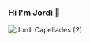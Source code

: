 ### Hi I'm Jordi 👋

![Jordi Capellades (2)](https://user-images.githubusercontent.com/65649227/131835269-93fcde3a-6e74-4048-a631-8084a9a70e12.png)

<!--
**jordicapedo/jordicapedo** is a ✨ _special_ ✨ repository because its `README.md` (this file) appears on your GitHub profile.

Here are some ideas to get you started:

- 🔭 I’m currently working on ...
- 🌱 I’m currently learning ...
- 👯 I’m looking to collaborate on ...
- 🤔 I’m looking for help with ...
- 💬 Ask me about ...
- 📫 How to reach me: ...
- 😄 Pronouns: ...
- ⚡ Fun fact: ...
-->
